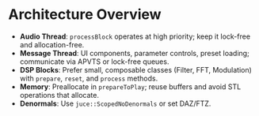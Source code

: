 # Architecture Overview

- **Audio Thread**: `processBlock` operates at high priority; keep it lock-free and allocation-free.
- **Message Thread**: UI components, parameter controls, preset loading; communicate via APVTS or lock-free queues.
- **DSP Blocks**: Prefer small, composable classes (Filter, FFT, Modulation) with `prepare`, `reset`, and `process` methods.
- **Memory**: Preallocate in `prepareToPlay`; reuse buffers and avoid STL operations that allocate.
- **Denormals**: Use `juce::ScopedNoDenormals` or set DAZ/FTZ.